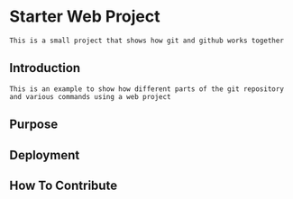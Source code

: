 # Starter Web Project
	This is a small project that shows how git and github works together

## Introduction
	This is an example to show how different parts of the git repository
	and various commands using a web project

## Purpose

## Deployment

## How To Contribute